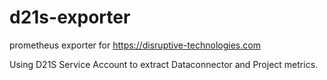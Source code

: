 # d21s-exporter
prometheus exporter for https://disruptive-technologies.com

Using D21S Service Account to extract Dataconnector and Project metrics. 
